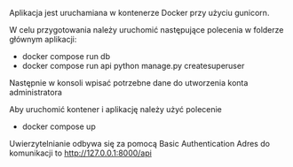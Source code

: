 Aplikacja jest uruchamiana w kontenerze Docker przy użyciu gunicorn. <br>

W celu przygotowania należy uruchomić następujące polecenia w folderze głównym aplikacji: <br/>
* docker compose run db
* docker compose run api python manage.py createsuperuser<br>

Następnie w konsoli wpisać potrzebne dane do utworzenia konta administratora<br>

Aby uruchomić kontener i aplikację należy użyć polecenie
* docker compose up

Uwierzytelnianie odbywa się za pomocą Basic Authentication
Adres do komunikacji to http://127.0.0.1:8000/api
